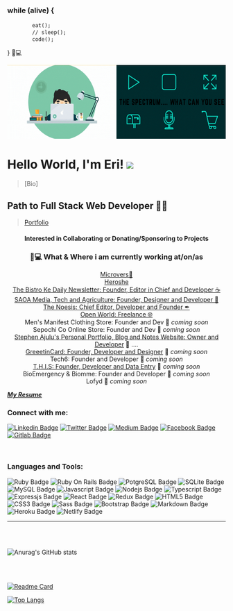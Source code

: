 ### while (alive) {
            eat();
            // sleep();
            code();
} 💼💻

<a  align="center"><img  height="170" width= "550" src="errea/../images/FB.gif"></a>
# Hello World, I'm Eri! <img src="https://media.giphy.com/media/hvRJCLFzcasrR4ia7z/giphy.gif" width="30px">

> [Bio]

## Path to Full Stack Web Developer 👋🤓

> [Portfolio]

<h4 align="center"> Interested in Collaborating or 
Donating/Sponsoring to Projects </h3>  

<h3 align="center">💼💻 What & Where i am currently working at/on/as</h3>
<p align="center">
<a href="https://www.microverse.org/">Microvers💼</a><br>
<a href="https://heroshe.com/">Heroshe</a><br>
<a href="https://thebistronewsletter.netlify.app">The Bistro Ke Daily Newsletter: Founder, Editor in Chief and Developer ☕</a><br>
<a href="https://saoainc.netlify.app">SAOA Media, Tech and Agriculture: Founder, Designer and Developer 💼</a>
<br>
<a href="https://thenoesis11.netlify.com">The Noesis: Chief Editor, Developer and Founder ✒</a>
<br>
<a href="https://stephenajulu.com">Open World: Freelance 🌐</a><br>
Men's Manifest Clothing Store: Founder and Dev 🚀 <em>coming soon</em><br>
Sepochi Co Online Store: Founder and Dev 🚀 <em>coming soon</em><br>
<a href="https://stephenajulu.com">Stephen Ajulu's Personal Portfolio, Blog and Notes Website: Owner and Developer</a>  🚀 ....<br>
<a href="https://greeetincard.carrd.co">GreeetinCard: Founder, Developer and Designer</a>  🚀 <em>coming soon</em><br>
Tech6: Founder and Developer  🚀 <em>coming soon</em><br>
<a href="https://this1.netlify.app">T.H.I.S: Founder, Developer and Data Entry</a>  🚀 <em>coming soon</em><br>
BioEmergency & Biomme: Founder and Developer  🚀 <em>coming soon</em><br>
Lofyd  🚀 <em>coming soon</em>
</p>

[**_My Resume_**](https://docs.google.com/document/d/1vzqegsCkOhJe5Zjfh2R9nH9rUryS-ZxZiOse7SZC17w/edit)

### Connect with me:

[![Linkedin Badge](https://img.shields.io/badge/LinkedIn-0077B5?style=for-the-badge&logo=linkedin&logoColor=white&link=https://www.linkedin.com/in/m-bakr/)](https://www.linkedin.com/in/eri-ngozi-okereafor/)
[![Twitter Badge](https://img.shields.io/badge/Twitter-1DA1F2?style=for-the-badge&logo=twitter&logoColor=white&link=https://twitter.com/bkshjs)](https://twitter.com/Erreakay)
[![Medium Badge](https://img.shields.io/badge/Medium-12100E?style=for-the-badge&logo=medium&logoColor=white&link=https://mbakr6821.medium.com/)](https://medium.com/@erreakezy)
[![Facebook Badge](https://img.shields.io/badge/Facebook-1877F2?style=for-the-badge&logo=facebook&logoColor=white&link=https://www.facebook.com/mahmoud.bakr.1460/)](https://web.facebook.com/EricG12)
[![Gitlab Badge](https://img.shields.io/badge/GitLab-330F63?style=for-the-badge&logo=gitlab&logoColor=white&link=https://gitlab.com/bksh-js)](https://gitlab.com/erreakezy)

<br />

### Languages and Tools:

![Ruby Badge](https://img.shields.io/badge/Ruby-CC342D?style=for-the-badge&logo=ruby&logoColor=white)
![Ruby On Rails Badge](https://img.shields.io/badge/Ruby_on_Rails-CC0000?style=for-the-badge&logo=ruby-on-rails&logoColor=white)
![PotgreSQL Badge](https://img.shields.io/badge/PostgreSQL-316192?style=for-the-badge&logo=postgresql&logoColor=white)
![SQLite Badge](https://img.shields.io/badge/SQLite-07405E?style=for-the-badge&logo=sqlite&logoColor=white)
![MySQL Badge](https://img.shields.io/badge/MySQL-00000F?style=for-the-badge&logo=mysql&logoColor=white)
![Javascript Badge](https://img.shields.io/badge/JavaScript-F7DF1E?style=for-the-badge&logo=javascript&logoColor=black)
![Nodejs Badge](https://img.shields.io/badge/Node.js-43853D?style=for-the-badge&logo=node.js&logoColor=white)
![Typescript Badge](https://img.shields.io/badge/TypeScript-007ACC?style=for-the-badge&logo=typescript&logoColor=white)
![Expressjs Badge](https://img.shields.io/badge/Express.js-404D59?style=for-the-badge)
![React Badge](https://img.shields.io/badge/React-20232A?style=for-the-badge&logo=react&logoColor=61DAFB)
![Redux Badge](https://img.shields.io/badge/Redux-593D88?style=for-the-badge&logo=redux&logoColor=white)
![HTML5 Badge](https://img.shields.io/badge/HTML5-E34F26?style=for-the-badge&logo=html5&logoColor=white)
![CSS3 Badge](https://img.shields.io/badge/CSS3-1572B6?style=for-the-badge&logo=css3&logoColor=white)
![Sass Badge](https://img.shields.io/badge/Sass-CC6699?style=for-the-badge&logo=sass&logoColor=white)
![Bootstrap Badge](https://img.shields.io/badge/Bootstrap-563D7C?style=for-the-badge&logo=bootstrap&logoColor=white)
![Markdown Badge](https://img.shields.io/badge/Markdown-000000?style=for-the-badge&logo=markdown&logoColor=white)
![Heroku Badge](https://img.shields.io/badge/Heroku-430098?style=for-the-badge&logo=heroku&logoColor=white)
![Netlify Badge](https://img.shields.io/badge/Netlify-00C7B7?style=for-the-badge&logo=netlify&logoColor=white)

---

<br />

<br />

![Anurag's GitHub stats](https://github-readme-stats.vercel.app/api?username=errea&show_icons=true&theme=tokyonight)

<br />
<br />


[![Readme Card](https://github-readme-stats.vercel.app/api/pin/?username=anuraghazra&repo=github-readme-stats)](https://github.com/anuraghazra/github-readme-stats)

[![Top Langs](https://github-readme-stats.vercel.app/api/top-langs/?username=errea&show_icons=true&theme=radical&layout=compact)](https://github.com/errea/github-readme-stats)

[Portfolio]: https://fast-wave-79751.herokuapp.com/
[LinkedIn]: https://www.linkedin.com/in/m-bakr/
[Twitter]: https://twitter.com/bkshjs
[Microverse]: https://www.microverse.org/
[Facebook]: https://www.facebook.com/mahmoud.bakr.1460/
<!--


Here are some ideas to get you started:

- 🔭 I’m currently working on ...
- 🌱 I’m currently learning ...
- 👯 I’m looking to collaborate on ...
- 🤔 I’m looking for help with ...
- 💬 Ask me about ...
- 📫 How to reach me: ...
- 😄 Pronouns: ...
- ⚡ Fun fact: ...
-->
